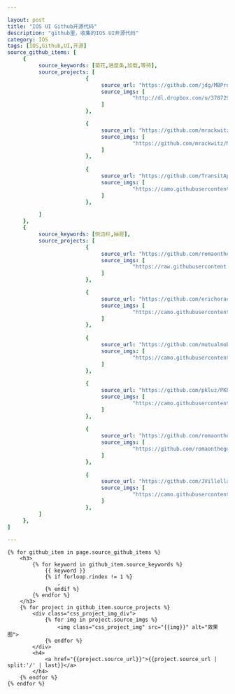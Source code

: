 ```yaml
---

layout: post
title: "IOS UI Github开源代码"
description: "github里，收集的IOS UI开源代码"
category: IOS
tags: [IOS,Github,UI,开源]
source_github_items: [
     {
          source_keywords: [菊花,进度条,加载,等待],
          source_projects: [
                         {
                              source_url: "https://github.com/jdg/MBProgressHUD",
                              source_imgs: [
                                        "http://dl.dropbox.com/u/378729/MBProgressHUD/1.png",
                              ]
                         },

                         {
                              source_url: "https://github.com/mrackwitz/MRProgress",
                              source_imgs: [
                                        "https://github.com/mrackwitz/MRProgress/raw/master/Images/screenshot_004_2.jpg",
                              ]
                         },
                         
                         {
                              source_url: "https://github.com/TransitApp/SVProgressHUD",
                              source_imgs: [
                                        "https://camo.githubusercontent.com/6ed028acbf67707d622344e0ef1bc3b098425b50/687474703a2f2f662e636c2e6c792f6974656d732f32473146315a304d306b306832553356317033392f535650726f67726573734855442e676966",
                              ]
                         },

          ]
     },
     {
          source_keywords: [侧边栏,抽屉],
          source_projects: [
                         {
                              source_url: "https://github.com/romaonthego/RESideMenu",
                              source_imgs: [
                                        "https://raw.githubusercontent.com/romaonthego/RESideMenu/master/Demo.gif?2",
                              ]
                         },

                         {
                              source_url: "https://github.com/erichoracek/MSDynamicsDrawerViewController",
                              source_imgs: [
                                        "https://camo.githubusercontent.com/dd10d9cce48a326b7124daa8e6e6ff8c8b552505/68747470733a2f2f7261772e6769746875622e636f6d2f6d6f6e6f7370616365636f6c6c6563746976652f4d5344796e616d69637344726177657256696577436f6e74726f6c6c65722f6d61737465722f53637265656e73686f74732f666c696e672e676966",
                              ]
                         },
                         
                         {
                              source_url: "https://github.com/mutualmobile/MMDrawerController",
                              source_imgs: [
                                        "https://camo.githubusercontent.com/171bc22d1f4ad13f7be22cf546c2644176066193/687474703a2f2f6d757475616c6d6f62696c652e6769746875622e696f2f4d4d447261776572436f6e74726f6c6c65722f4578616d706c65496d616765732f6578616d706c65312e706e67",
                              ]
                         },
                         
                         {
                              source_url: "https://github.com/pkluz/PKRevealController",
                              source_imgs: [
                                        "https://camo.githubusercontent.com/0fb9edaace4d7ccbf34aeeae691dff0b3423fe03/687474703a2f2f696d6733342e696d616765736861636b2e75732f696d6733342f313435362f686e73312e706e67",
                              ]
                         },
                         
                         {
                              source_url: "https://github.com/romaonthego/REFrostedViewController",
                              source_imgs: [
                                        "https://github.com/romaonthego/REFrostedViewController/raw/master/Demo.gif",
                              ]
                         },
                         
                         {
                              source_url: "https://github.com/JVillella/JVFloatingDrawer",
                              source_imgs: [
                                        "https://camo.githubusercontent.com/44098d6ff4f858b06190b4d39afac8f51d4c7803/687474703a2f2f6a76696c6c656c6c612e6769746875622e696f2f4a56466c6f6174696e674472617765722f53637265656e73686f74732f616e696d617465642d6472617765722d6f70656e2d706f7274726169742e676966",
                              ]
                         },
          ]
     },
]

---
```


<head>
    <style type="text/css">
	.css_project_img_div {
		height:150px;
	}
    .css_project_img{
        max-height:100%;
    }
    </style>
</head>

<div>
	
	{% for github_item in page.source_github_items %}
		<h3>
			{% for keyword in github_item.source_keywords %}
				{{ keyword }}
				{% if forloop.rindex != 1 %}
					,
				{% endif %}
			{% endfor %}    
		</h3>
		{% for project in github_item.source_projects %}
			<div class="css_project_img_div">
				{% for img in project.source_imgs %}
					<img class="css_project_img" src="{{img}}" alt="效果图">
				{% endfor %}			
			</div>
			<h4>
				<a href="{{project.source_url}}">{{project.source_url | split:'/' | last}}</a>
			</h4>
		{% endfor %}
	{% endfor %}
	
</div>